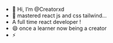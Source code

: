 - 👋 Hi, I’m @Creatorxd
- 🌱 mastered react js and css tailwind...
-  A full time react developer !
- 😄 once a learner now being a creator 
- ⚡ 

<!---
Creatorxd/Creatorxd is a ✨ special ✨ repository because its `README.md` (this file) appears on your GitHub profile.
You can click the Preview link to take a look at your changes.
--->
